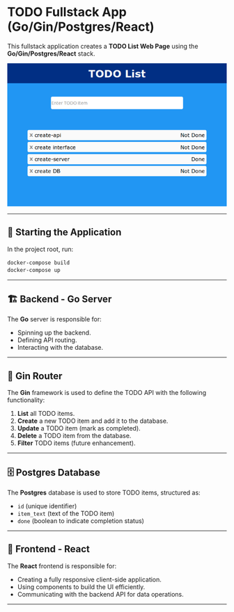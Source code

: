 # TODO Fullstack App (Go/Gin/Postgres/React)

This fullstack application creates a **TODO List Web Page** using the **Go/Gin/Postgres/React** stack.

![Screen Shot](App.png)

---

## 🚀 Starting the Application

In the project root, run:

```sh
docker-compose build
docker-compose up
```

---

## 🏗️ Backend - Go Server

The **Go** server is responsible for:

- Spinning up the backend.
- Defining API routing.
- Interacting with the database.

---

## 🔄 Gin Router

The **Gin** framework is used to define the TODO API with the following functionality:

1. **List** all TODO items.
2. **Create** a new TODO item and add it to the database.
3. **Update** a TODO item (mark as completed).
4. **Delete** a TODO item from the database.
5. **Filter** TODO items (future enhancement).

---

## 🗄️ Postgres Database

The **Postgres** database is used to store TODO items, structured as:

- `id` (unique identifier)
- `item_text` (text of the TODO item)
- `done` (boolean to indicate completion status)

---

## 🎨 Frontend - React

The **React** frontend is responsible for:

- Creating a fully responsive client-side application.
- Using components to build the UI efficiently.
- Communicating with the backend API for data operations.

---
